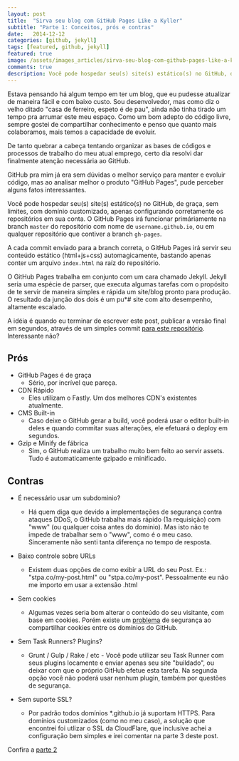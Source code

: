```yaml
---
layout: post
title:  "Sirva seu blog com GitHub Pages Like a Kyller"
subtitle: "Parte 1: Conceitos, prós e contras"
date:   2014-12-12
categories: [github, jekyll]
tags: [featured, github, jekyll]
featured: true
image: /assets/images_articles/sirva-seu-blog-com-github-pages-like-a-kyller/post-jekyll-e-github-pages.jpg
comments: true
description: Você pode hospedar seu(s) site(s) estático(s) no GitHub, de graça, sem limites, com domínio customizado, apenas configurando corretamente os repositórios em sua conta.
---
```



Estava pensando há algum tempo em ter um blog, que eu pudesse atualizar de maneira fácil e com baixo custo. Sou desenvolvedor, mas como diz o velho ditado "casa de ferreiro, espeto é de pau", ainda não tinha tirado um tempo pra arrumar este meu espaço. Como um bom adepto do código livre, sempre gostei de compartilhar conhecimento e penso que quanto mais colaboramos, mais temos a capacidade de evoluir.

De tanto quebrar a cabeça tentando organizar as bases de códigos e processos de trabalho do meu atual emprego, certo dia resolvi dar finalmente atenção necessária ao GitHub.

GitHub pra mim já era sem dúvidas o melhor serviço para manter e evoluir código, mas ao analisar melhor o produto "GitHub Pages", pude perceber alguns fatos interessantes.

Você pode hospedar seu(s) site(s) estático(s) no GitHub, de graça, sem limites, com domínio customizado, apenas configurando corretamente os repositórios em sua conta. O GitHub Pages irá funcionar primáriamente na branch `master` do repositório com nome de `username.github.io`, ou em qualquer repositório que contiver a branch `gh-pages`. 

A cada commit enviado para a branch correta, o GitHub Pages irá servir seu conteúdo estático (html+js+css) automagicamente, bastando apenas conter um arquivo `index.html` na raíz do repositório. 

O GitHub Pages trabalha em conjunto com um cara chamado Jekyll. Jekyll seria uma espécie de parser, que executa algumas tarefas com o propósito de te servir de maneira simples e rápida um site/blog pronto para produção. O resultado da junção dos dois é um pu*# site com alto desempenho, altamente escalado.

A idéia é quando eu terminar de escrever este post, publicar a versão final em segundos, através de um simples commit <a href='https://github.com/stpa-co/meditator' target="_blank">para este repositório</a>. Interessante não?

Prós
----
- GitHub Pages é de graça
	- Sério, por incrível que pareça.
- CDN Rápido
	- Eles utilizam o Fastly. Um dos melhores CDN's existentes atualmente.
- CMS Built-in
	- Caso deixe o GitHub gerar a build, você poderá usar o editor built-in deles e quando commitar suas alterações, ele efetuará o deploy em segundos.
- Gzip e Minify de fábrica
	- Sim, o GitHub realiza um trabalho muito bem feito ao servir assets. Tudo é automaticamente gzipado e minificado.

Contras
-------
- É necessário usar um subdominio?
	- Há quem diga que devido a implementações de segurança contra ataques DDoS, o GitHub trabalha mais rápido (1a requisição) com "www" (ou qualquer coisa antes do dominio). Mas isto não te impede de trabalhar sem o "www", como é o meu caso. Sinceramente não senti tanta diferença no tempo de resposta.

- Baixo controle sobre URLs
	- Existem duas opções de como exibir a URL do seu Post. Ex.: "stpa.co/my-post.html" ou "stpa.co/my-post". Pessoalmente eu não me importo em usar a extensão .html

- Sem cookies
	- Algumas vezes seria bom alterar o conteúdo do seu visitante, com base em cookies. Porém existe um <a href='https://github.com/blog/1466-yummy-cookies-across-domains' target='_blank'>problema</a> de segurança ao compartilhar cookies entre os domínios do GitHub.

- Sem Task Runners? Plugins?
	- Grunt / Gulp / Rake / etc - Você pode utilizar seu Task Runner com seus plugins locamente e enviar apenas seu site "buildado", ou deixar com que o próprio GitHub efetue esta tarefa. Na segunda opção você não poderá usar nenhum plugin, também por questões de segurança.

- Sem suporte SSL?
	- Por padrão todos domínios *.github.io já suportam HTTPS. Para domínios customizados (como no meu caso), a solução que encontrei foi utlizar o SSL da CloudFlare, que inclusive achei a configuração bem simples e irei comentar na parte 3 deste post.
	
Confira a [parte 2](https://stpa.co/github/jekyll/2014/12/14/sirva-seu-blog-com-github-pages-like-a-kyller-part-2.html)
	
